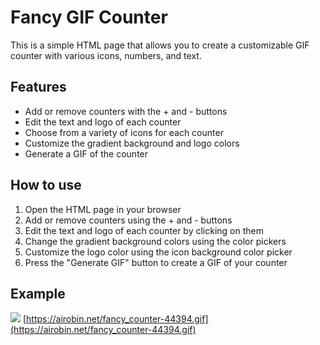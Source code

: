 # Fancy GIF Counter

This is a simple HTML page that allows you to create a customizable GIF counter with various icons, numbers, and text. 

## Features

- Add or remove counters with the + and - buttons
- Edit the text and logo of each counter
- Choose from a variety of icons for each counter
- Customize the gradient background and logo colors
- Generate a GIF of the counter

## How to use

1. Open the HTML page in your browser
2. Add or remove counters using the + and - buttons
3. Edit the text and logo of each counter by clicking on them
4. Change the gradient background colors using the color pickers
5. Customize the logo color using the icon background color picker
6. Press the "Generate GIF" button to create a GIF of your counter

## Example
![](https://airobin.net/fancy_counter-44394.gif)
[https://airobin.net/fancy_counter-44394.gif](https://airobin.net/fancy_counter-44394.gif)
